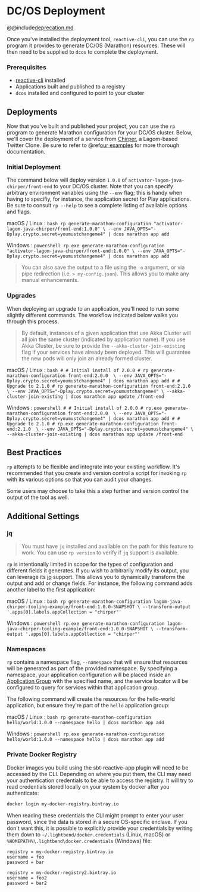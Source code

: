# DC/OS Deployment

<link rel="stylesheet" type="text/css" href="css/custom.css">

@@include[deprecation.md](deprecation.md)

Once you've installed the deployment tool, `reactive-cli`, you can use the `rp` program it provides to generate DC/OS (Marathon) resources. These will then need to be supplied to `dcos` to complete the deployment.

### Prerequisites

* [reactive-cli](https://github.com/lightbend/reactive-cli) installed
* Applications built and published to a registry
* `dcos` installed and configured to point to your cluster

## Deployments

Now that you've built and published your project, you can use the `rp` program to generate Marathon configuration for your DC/OS cluster. Below, we'll cover the deployment of a service from [Chirper](https://github.com/lagom/lagom-java-sbt-chirper-example), a Lagom-based Twitter Clone. Be sure to refer to @ref[our examples](examples.md) for more thorough documentation.

### Initial Deployment

The command below will deploy version `1.0.0` of `activator-lagom-java-chirper/front-end` to your DC/OS cluster. Note that you can specify arbitrary environment variables using the `--env` flag; this is handy when having to specifiy, for instance, the application secret for Play applications. Be sure to consult `rp --help` to see a complete listing of available options and flags.

macOS / Linux
:   ```bash
rp generate-marathon-configuration "activator-lagom-java-chirper/front-end:1.0.0" \
  --env JAVA_OPTS="-Dplay.crypto.secret=youmustchangeme4" | dcos marathon app add
    ```

Windows
:   ```powershell
rp.exe generate-marathon-configuration "activator-lagom-java-chirper/front-end:1.0.0" \
  --env JAVA_OPTS="-Dplay.crypto.secret=youmustchangeme4" | dcos marathon app add
    ```

> You can also save the output to a file using the `-o` argument, or via pipe redirection (i.e. `> my-config.json`). This allows you to make any manual enhancements.

### Upgrades

When deploying an upgrade to an application, you'll need to run some slightly different commands. The workflow indicated below walks you through this process.

> By default, instances of a given application that use Akka Cluster will all join the same cluster (indicated by application name). If you use Akka Cluster, be sure to provide the `--akka-cluster-join-existing` flag if your services have already been deployed. This will guarantee the new pods will only join an already formed cluster.

macOS / Linux
:   ```bash
    #
    # Initial install of 2.0.0
    #
    rp generate-marathon-configuration front-end:2.0.0  \
      --env JAVA_OPTS="-Dplay.crypto.secret=youmustchangeme4" | dcos marathon app add
    #
    # Upgrade to 2.1.0
    #
    rp generate-marathon-configuration front-end:2.1.0  \
      --env JAVA_OPTS="-Dplay.crypto.secret=youmustchangeme4" \
      --akka-cluster-join-existing | dcos marathon app update /front-end
    ```

Windows
:   ```powershell
    #
    # Initial install of 2.0.0
    #
    rp.exe generate-marathon-configuration front-end:2.0.0  \
      --env JAVA_OPTS="-Dplay.crypto.secret=youmustchangeme4" | dcos marathon app add
    #
    # Upgrade to 2.1.0
    #
    rp.exe generate-marathon-configuration front-end:2.1.0  \
      --env JAVA_OPTS="-Dplay.crypto.secret=youmustchangeme4" \
      --akka-cluster-join-existing | dcos marathon app update /front-end
    ```

## Best Practices

`rp` attempts to be flexible and integrate into your existing workflow. It's recommended that you create and version control a script for invoking `rp` with its various options so that you can audit your changes.

Some users may choose to take this a step further and version control the output of the tool as well.

## Additional Settings

### jq

> You must have `jq` installed and available on the path for this feature to work. You can use `rp version` to verify if `jq` support is available.

`rp` is intentionally limited in scope for the types of configuration and different fields it generates. If you wish to arbitrarily modify its output, you can leverage its [jq](https://stedolan.github.io/jq/) support. This allows you to dynamically transform the output and add or change fields. For instance, the following command adds another label to the first application:

macOS / Linux
:   ```bash
    rp generate-marathon-configuration lagom-java-chirper-tooling-example/front-end:1.0.0-SNAPSHOT \
      --transform-output '.apps[0].labels.appCollection = "chirper"'
    ```

Windows
:   ```powershell
    rp.exe generate-marathon-configuration lagom-java-chirper-tooling-example/front-end:1.0.0-SNAPSHOT \
      --transform-output '.apps[0].labels.appCollection = "chirper"'
    ```

### Namespaces

`rp` contains a namespace flag, `--namespace` that will ensure that resources will be generated as part of the provided namespace. By specifying a namespace, your application configuration will be placed inside an [Application Group](https://mesosphere.github.io/marathon/docs/application-groups.html) with the specified name, and the service locator will be configured to query for services within that application group.

The following command will create the resources for the hello-world application, but ensure they're part of the `hello` application group:

macOS / Linux
:   ```bash
    rp generate-marathon-configuration hello/world:1.0.0 --namespace hello | dcos marathon app add
    ```

Windows
:   ```powershell
    rp.exe generate-marathon-configuration hello/world:1.0.0 --namespace hello | dcos marathon app add
    ```

### Private Docker Registry

Docker images you build using the sbt-reactive-app plugin will need to be accessed by the CLI. Depending on where you put them, the CLI may need your authentication credentials to be able to access the registry. It will try to read credentials stored locally on your system by docker after you authenticate:

```bash
docker login my-docker-registry.bintray.io
```
When reading these credentials the CLI might prompt to enter your user password, since the data is stored in a secure OS-specific enclave. If you don't want this, it is possible to explicitly provide your credentials by writing them down to `~/.lightbend/docker.credentials` (Linux, macOS) or `%HOMEPATH%\.lightbend\docker.credentials` (Windows) file:

```
registry = my-docker-registry.bintray.io
username = foo
password = bar

registry = my-docker-registry2.bintray.io
username = foo2
password = bar2
```
